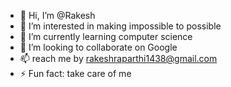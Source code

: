 - 👋 Hi, I’m @Rakesh
- 👀 I’m interested in making impossible to possible
- 🌱 I’m currently learning computer science
- 💞️ I’m looking to collaborate on Google
- 📫 reach me by rakeshraparthi1438@gmail.com
- ⚡ Fun fact: take care of me

<!---
RakeshRapo/RakeshRapo is a ✨ special ✨ repository because its `README.md` (this file) appears on your GitHub profile.
You can click the Preview link to take a look at your changes.
--->
